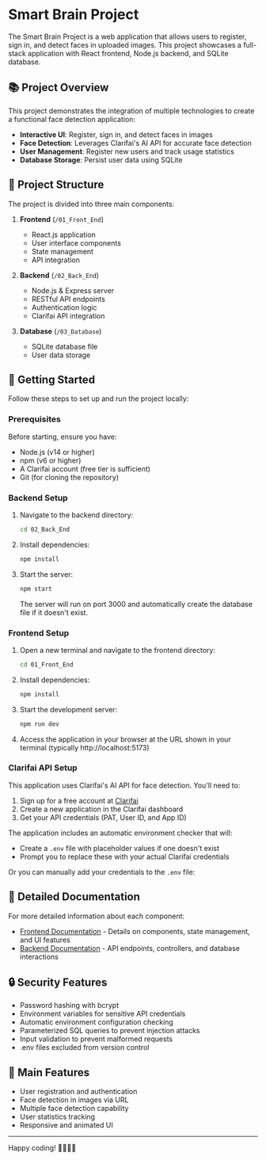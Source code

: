# Smart Brain Project

The Smart Brain Project is a web application that allows users to register, sign in, and detect faces in uploaded images. This project showcases a full-stack application with React frontend, Node.js backend, and SQLite database.

## 📚 Project Overview

This project demonstrates the integration of multiple technologies to create a functional face detection application:

- **Interactive UI**: Register, sign in, and detect faces in images
- **Face Detection**: Leverages Clarifai's AI API for accurate face detection
- **User Management**: Register new users and track usage statistics
- **Database Storage**: Persist user data using SQLite

## 📁 Project Structure

The project is divided into three main components:

1. **Frontend** (`/01_Front_End`)
   - React.js application
   - User interface components
   - State management
   - API integration

2. **Backend** (`/02_Back_End`)
   - Node.js & Express server
   - RESTful API endpoints
   - Authentication logic
   - Clarifai API integration

3. **Database** (`/03_Database`) 
   - SQLite database file
   - User data storage

## 🚀 Getting Started

Follow these steps to set up and run the project locally:

### Prerequisites

Before starting, ensure you have:
- Node.js (v14 or higher)
- npm (v6 or higher)
- A Clarifai account (free tier is sufficient)
- Git (for cloning the repository)

### Backend Setup

1. Navigate to the backend directory:
   ```bash
   cd 02_Back_End
   ```

2. Install dependencies:
   ```bash
   npm install
   ```

3. Start the server:
   ```bash
   npm start
   ```
   
   The server will run on port 3000 and automatically create the database file if it doesn't exist.

### Frontend Setup

1. Open a new terminal and navigate to the frontend directory:
   ```bash
   cd 01_Front_End
   ```

2. Install dependencies:
   ```bash
   npm install
   ```

3. Start the development server:
   ```bash
   npm run dev
   ```

4. Access the application in your browser at the URL shown in your terminal (typically http://localhost:5173)

### Clarifai API Setup

This application uses Clarifai's AI API for face detection. You'll need to:

1. Sign up for a free account at [Clarifai](https://clarifai.com/signup)
2. Create a new application in the Clarifai dashboard
3. Get your API credentials (PAT, User ID, and App ID)

The application includes an automatic environment checker that will:
- Create a `.env` file with placeholder values if one doesn't exist
- Prompt you to replace these with your actual Clarifai credentials

Or you can manually add your credentials to the `.env` file:

## 📝 Detailed Documentation

For more detailed information about each component:

- [Frontend Documentation](./01_Front_End/README.md) - Details on components, state management, and UI features
- [Backend Documentation](./02_Back_End/README.md) - API endpoints, controllers, and database interactions

## 🔒 Security Features

- Password hashing with bcrypt
- Environment variables for sensitive API credentials
- Automatic environment configuration checking
- Parameterized SQL queries to prevent injection attacks
- Input validation to prevent malformed requests
- .env files excluded from version control

## 🧩 Main Features

- User registration and authentication
- Face detection in images via URL
- Multiple face detection capability
- User statistics tracking
- Responsive and animated UI

---

Happy coding! 👩‍💻👨‍💻
